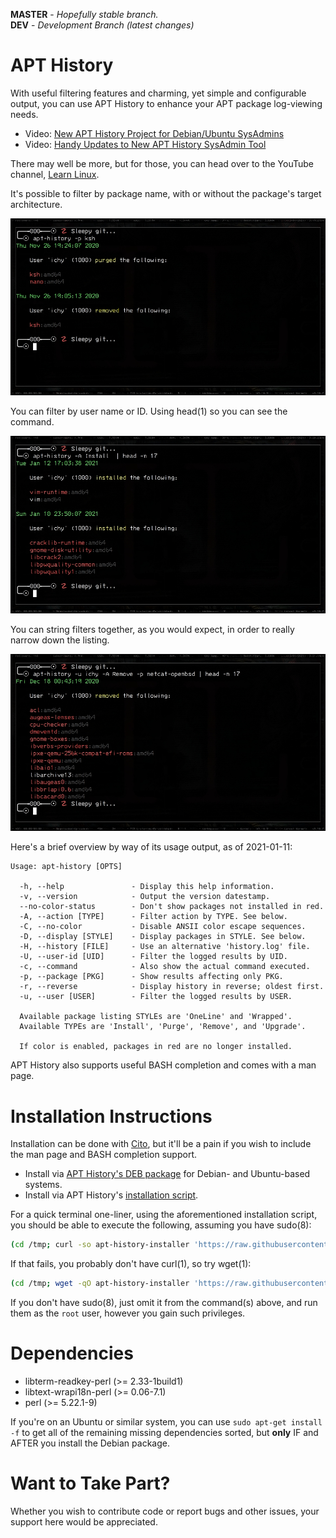 **MASTER** - _Hopefully stable branch._\
**DEV** - _Development Branch (latest changes)_

# APT History

With useful filtering features and charming, yet simple and configurable output, you can use APT History to enhance your APT package log-viewing needs.

* Video: [New APT History Project for Debian/Ubuntu SysAdmins](https://www.youtube.com/watch?v=NRKhxaL0kGQ)
* Video: [Handy Updates to New APT History SysAdmin Tool](https://www.youtube.com/watch?v=bV-Ts8OE2tE)

There may well be more, but for those, you can head over to the YouTube channel, [Learn Linux](https://www.youtube.com/c/learnlinux).

It's possible to filter by package name, with or without the package's target architecture.

![Screenshot_1](screenshots/Screenshot_2021-01-13_15:19:27.jpg)

You can filter by user name or ID. Using head(1) so you can see the command.

![Screenshot_2](screenshots/Screenshot_2021-01-13_15:20:23.jpg)

You can string filters together, as you would expect, in order to really narrow down the listing.

![Screenshot_3](screenshots/Screenshot_2021-01-13_15:21:14.jpg)

Here's a brief overview by way of its usage output, as of 2021-01-11:

```
Usage: apt-history [OPTS]

  -h, --help               - Display this help information.
  -v, --version            - Output the version datestamp.
  --no-color-status        - Don't show packages not installed in red.
  -A, --action [TYPE]      - Filter action by TYPE. See below.
  -C, --no-color           - Disable ANSII color escape sequences.
  -D, --display [STYLE]    - Display packages in STYLE. See below.
  -H, --history [FILE]     - Use an alternative 'history.log' file.
  -U, --user-id [UID]      - Filter the logged results by UID.
  -c, --command            - Also show the actual command executed.
  -p, --package [PKG]      - Show results affecting only PKG.
  -r, --reverse            - Display history in reverse; oldest first.
  -u, --user [USER]        - Filter the logged results by USER.

  Available package listing STYLEs are 'OneLine' and 'Wrapped'.
  Available TYPEs are 'Install', 'Purge', 'Remove', and 'Upgrade'.

  If color is enabled, packages in red are no longer installed.
```

APT History also supports useful BASH completion and comes with a man page.

# Installation Instructions

Installation can be done with [Cito](https://github.com/terminalforlife/Extra/blob/master/source/cito), but it'll be a pain if you wish to include the man page and BASH completion support.

  * Install via [APT History's DEB package](https://github.com/terminalforlife/DEB-Packages/tree/master/apt-history) for Debian- and Ubuntu-based systems.
  * Install via APT History's [installation script](https://github.com/terminalforlife/PerlProjects/blob/master/source/apt-history/apt-history-installer).

For a quick terminal one-liner, using the aforementioned installation script, you should be able to execute the following, assuming you have sudo(8):

```sh
(cd /tmp; curl -so apt-history-installer 'https://raw.githubusercontent.com/terminalforlife/PerlProjects/master/source/apt-history/apt-history-installer' && sudo \sh apt-history-installer; rm apt-history-installer)
```

If that fails, you probably don't have curl(1), so try wget(1):

```sh
(cd /tmp; wget -qO apt-history-installer 'https://raw.githubusercontent.com/terminalforlife/PerlProjects/master/source/apt-history/apt-history-installer' && sudo \sh apt-history-installer; rm apt-history-installer)
```

If you don't have sudo(8), just omit it from the command(s) above, and run them as the `root` user, however you gain such privileges.

# Dependencies

* libterm-readkey-perl (>= 2.33-1build1)
* libtext-wrapi18n-perl (>= 0.06-7.1)
* perl (>= 5.22.1-9)

If you're on an Ubuntu or similar system, you can use `sudo apt-get install -f` to get all of the remaining missing dependencies sorted, but **only** IF and AFTER you install the Debian package.

# Want to Take Part?

Whether you wish to contribute code or report bugs and other issues, your support here would be appreciated.
